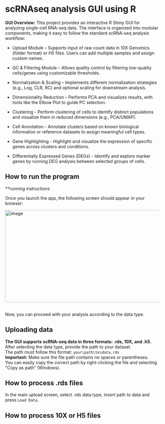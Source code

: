 # scRNAseq analysis GUI using R

**GUI Overview:**
This project provides an interactive R Shiny GUI for analyzing single-cell RNA-seq data. The interface is organized into modular components, making it easy to follow the standard scRNA-seq analysis workflow:

* Upload Module – Supports input of raw count data in 10X Genomics (folder format) or H5 files. Users can add multiple samples and assign custom names.

* QC & Filtering Module – Allows quality control by filtering low-quality cells/genes using customizable thresholds.

* Normalization & Scaling – Implements different normalization strategies (e.g., Log, CLR, RC) and optional scaling for downstream analysis.

* Dimensionality Reduction – Performs PCA and visualizes results, with tools like the Elbow Plot to guide PC selection.

* Clustering - Perform clustering of cells to identify distinct populations and visualize them in reduced dimensions (e.g., PCA/UMAP).

* Cell Annotation - Annotate clusters based on known biological information or reference datasets to assign meaningful cell types.

* Gene Highlighting - Highlight and visualize the expression of specific genes across clusters and conditions.

* Differentially Expressed Genes (DEGs) - Identify and explore marker genes by running DEG analysis between selected groups of cells.

## How to run the program
**running instructions

Once you launch the app, the following screen should appear in your browser:

<img width="600" height="300" alt="image" src="https://github.com/user-attachments/assets/50e59d2c-fe71-4fde-948c-a143f345eda3" />


<br>Now, you can proceed with your analysis according to the data type.

## Uploading data

**The GUI supports scRNA-seq data in three formats: .rds, 10X, and .h5. <br>**
After selecting the data type, provide the path to your dataset. <br>
The path must follow this format: ```your\path\to\data.rds```<br>
**Important:** Make sure the file path contains no spaces or parentheses.<br>
You can easily copy the correct path by right-clicking the file and selecting "Copy as path" (Windows).


## How to process .rds files

In the main upload screen, select .rds data type, insert path to data and press ```Load Data```.<br>



## How to process 10X or H5 files
